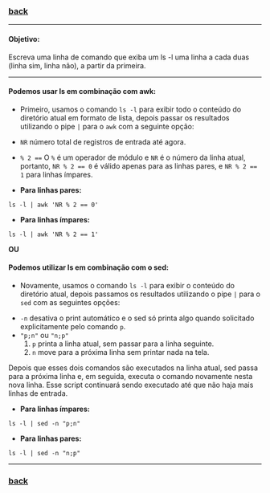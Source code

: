 ### [back](https://github.com/hana42/42piscine/tree/master/Shell01)

------------------------------------------
#### Objetivo:

Escreva uma linha de comando que exiba um ls -l uma linha a cada duas (linha
sim, linha não), a partir da primeira.

-----------------------------------------

#### Podemos usar ls em combinação com awk:
* Primeiro, usamos o comando `ls -l` para exibir todo o conteúdo do diretório atual em formato de lista, depois passar os resultados utilizando o pipe `|` para o `awk` com a seguinte opção:
- `NR` número total de registros de entrada até agora.
- `% 2 ==` O `%` é um operador de módulo e `NR` é o número da linha atual, portanto, `NR % 2 == 0` é válido apenas para as linhas pares, e `NR % 2 == 1` para linhas ímpares.


- **Para linhas pares:**
```
ls -l | awk 'NR % 2 == 0'
```

- **Para linhas ímpares:**
```
ls -l | awk 'NR % 2 == 1'
```

__OU__

#### Podemos utilizar ls em combinação com o sed:

* Novamente, usamos o comando `ls -l` para exibir o conteúdo do diretório atual, depois passamos os resultados utilizando o pipe `|` para o `sed` com as seguintes opções:
- `-n`
   desativa o print automático e o sed só printa algo quando solicitado explicitamente pelo comando `p`.
- `"p;n"` ou `"n;p"`
   1. `p` printa a linha atual, sem passar para a linha seguinte.
   2. `n` move para a próxima linha sem printar nada na tela.

Depois que esses dois comandos são executados na linha atual, sed passa para a próxima linha e, em seguida, executa o comando novamente nesta nova linha. Esse script continuará sendo executado até que não haja mais linhas de entrada.

- **Para linhas  ímpares:**
```
ls -l | sed -n "p;n"
```

- **Para linhas pares:**
```
ls -l | sed -n "n;p"
```

------------------------------------------
### [back](https://github.com/hana42/42piscine/tree/master/Shell01)
